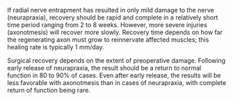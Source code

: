 If radial nerve entrapment has resulted in only mild damage to the nerve (neurapraxia), recovery should be rapid and complete in a relatively short time period ranging from 2 to 8 weeks. However, more severe injuries (axonotmesis) will recover more slowly. Recovery time depends on how far the regenerating axon must grow to reinnervate affected muscles; this healing rate is typically 1 mm/day.

Surgical recovery depends on the extent of preoperative damage. Following early release of neurapraxia, the result should be a return to normal function in 80 to 90% of cases. Even after early release, the results will be less favorable with axonotmesis than in cases of neurapraxia, with complete return of function being rare.